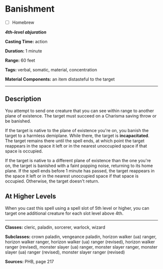 # Banishment

- [ ] Homebrew

***4th-level abjuration***

**Casting Time:** action

**Duration:** 1 minute

**Range:** 60 feet

**Tags:** verbal, somatic, material, concentration

**Material Components:** an item distasteful to the target

---

## Description
You attempt to send one creature that you can see within range to another plane of existence.
The target must succeed on a Charisma saving throw or be banished.

If the target is native to the plane of existence you're on, you banish the target to a harmless demiplane.
While there, the target is **incapacitated**.
The target remains there until the spell ends, at which point the target reappears in the space it left or in the nearest unoccupied space if that space is occupied.

If the target is native to a different plane of existence than the one you're on, the target is banished with a faint popping noise, returning to its home plane.
If the spell ends before 1 minute has passed, the target reappears in the space it left or in the nearest unoccupied space if that space is occupied.
Otherwise, the target doesn't return.

## At Higher Levels
When you cast this spell using a spell slot of 5th level or higher, you can target one additional creature for each slot level above 4th.

---

**Classes:** cleric, paladin, sorcerer, warlock, wizard

**Subclasses:** crown paladin, vengeance paladin, horizon walker (ua) ranger, horizon walker ranger, horizon walker (ua) ranger (revised), horizon walker ranger (revised), monster slayer (ua) ranger, monster slayer ranger, monster slayer (ua) ranger (revised), monster slayer ranger (revised)

**Sources:** PHB, page 217
